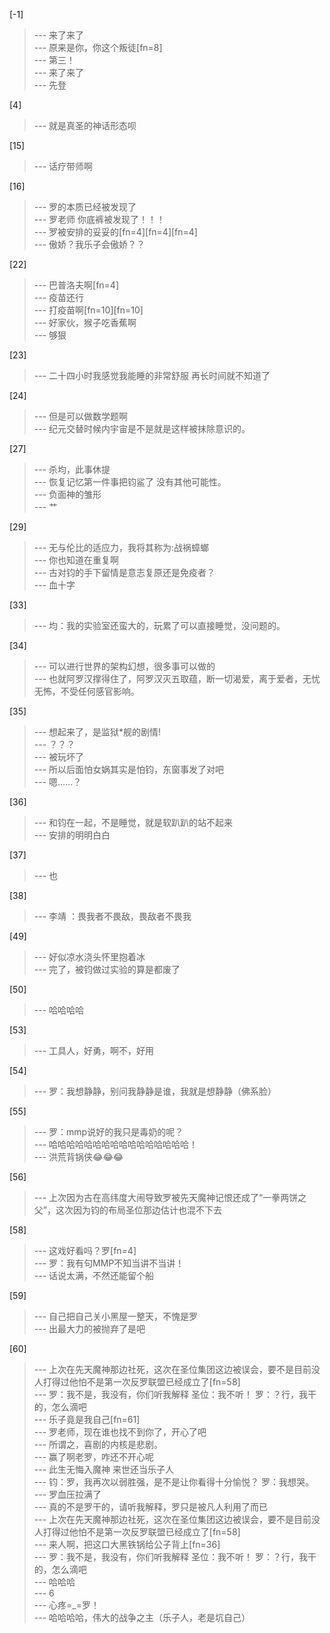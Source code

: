 
[-1] 
>--- 来了来了<br>
>--- 原来是你，你这个叛徒[fn=8]<br>
>--- 第三！<br>
>--- 来了来了<br>
>--- 先登<br>

[4] 
>--- 就是真圣的神话形态呗<br>

[15] 
>--- 话疗带师啊<br>

[16] 
>--- 罗的本质已经被发现了<br>
>--- 罗老师 你底裤被发现了！！！<br>
>--- 罗被安排的妥妥的[fn=4][fn=4][fn=4]<br>
>--- 傲娇？我乐子会傲娇？？<br>

[22] 
>--- 巴普洛夫啊[fn=4]<br>
>--- 疫苗还行<br>
>--- 打疫苗啊[fn=10][fn=10]<br>
>--- 好家伙，猴子吃香蕉啊<br>
>--- 够狠<br>

[23] 
>--- 二十四小时我感觉我能睡的非常舒服  再长时间就不知道了<br>

[24] 
>--- 但是可以做数学题啊<br>
>--- 纪元交替时候内宇宙是不是就是这样被抹除意识的。<br>

[27] 
>--- 杀均，此事休提<br>
>--- 恢复记忆第一件事把钧鲨了 没有其他可能性。<br>
>--- 负面神的雏形<br>
>--- 艹<br>

[29] 
>--- 无与伦比的适应力，我将其称为:战祸蟑螂<br>
>--- 你也知道在重复啊<br>
>--- 古对钧的手下留情是意志复原还是免疫者？<br>
>--- 血十字<br>

[33] 
>--- 均：我的实验室还蛮大的，玩累了可以直接睡觉，没问题的。<br>

[34] 
>--- 可以进行世界的架构幻想，很多事可以做的<br>
>--- 也就阿罗汉撑得住了，阿罗汉灭五取蕴，断一切渴爱，离于爱者，无忧无怖，不受任何感官影响。<br>

[35] 
>--- 想起来了，是监狱*舰的剧情!<br>
>--- ？？？<br>
>--- 被玩坏了<br>
>--- 所以后面怕女娲其实是怕钧，东窗事发了对吧<br>
>--- 嗯……？<br>

[36] 
>--- 和钧在一起，不是睡觉，就是软趴趴的站不起来<br>
>--- 安排的明明白白<br>

[37] 
>--- 也<br>

[38] 
>--- 李靖 ：畏我者不畏敌，畏敌者不畏我<br>

[49] 
>--- 好似凉水浇头怀里抱着冰<br>
>--- 完了，被钧做过实验的算是都废了<br>

[50] 
>--- 哈哈哈哈<br>

[53] 
>--- 工具人，好勇，啊不，好用<br>

[54] 
>--- 罗：我想静静，别问我静静是谁，我就是想静静（佛系脸）<br>

[55] 
>--- 罗：mmp说好的我只是毒奶的呢？<br>
>--- 哈哈哈哈哈哈哈哈哈哈哈哈哈哈哈哈！<br>
>--- 洪荒背锅侠😂😂😂<br>

[56] 
>--- 上次因为古在高纬度大闹导致罗被先天魔神记恨还成了“一拳两饼之父”，这次因为钧的布局圣位那边估计也混不下去<br>

[58] 
>--- 这戏好看吗？罗[fn=4]<br>
>--- 罗：我有句MMP不知当讲不当讲！<br>
>--- 话说太满，不然还能留个船<br>

[59] 
>--- 自己把自己关小黑屋一整天，不愧是罗<br>
>--- 出最大力的被抛弃了是吧<br>

[60] 
>--- 上次在先天魔神那边社死，这次在圣位集团这边被误会，要不是目前没人打得过他怕不是第一次反罗联盟已经成立了[fn=58]<br>
>--- 罗：我不是，我没有，你们听我解释
圣位：我不听！
罗：？行，我干的，怎么滴吧<br>
>--- 乐子竟是我自己[fn=61]<br>
>--- 罗老师，现在谁也找不到你了，开心了吧<br>
>--- 所谓之，喜剧的内核是悲剧。<br>
>--- 赢了啊老罗，咋还不开心呢<br>
>--- 此生无悔入魔神
来世还当乐子人<br>
>--- 钧：罗，我再次以弱胜强，是不是让你看得十分愉悦？
罗：我想哭。<br>
>--- 罗血压拉满了<br>
>--- 真的不是罗干的，请听我解释，罗只是被凡人利用了而已<br>
>--- 上次在先天魔神那边社死，这次在圣位集团这边被误会，要不是目前没人打得过他怕不是第一次反罗联盟已经成立了[fn=58]<br>
>--- 来人啊，把这口大黑铁锅给公子背上[fn=36]<br>
>--- 罗：我不是，我没有，你们听我解释
圣位：我不听！
罗：？行，我干的，怎么滴吧<br>
>--- 哈哈哈<br>
>--- 6<br>
>--- 心疼=_=罗！<br>
>--- 哈哈哈哈，伟大的战争之主（乐子人，老是坑自己）<br>
